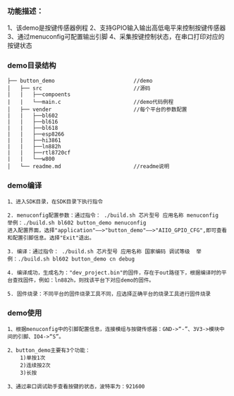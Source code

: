 ### 功能描述：
1、该demo是按键传感器例程
2、支持GPIO输入输出高低电平来控制按键传感器
3、通过menuconfig可配置输出引脚
4、采集按键控制状态，在串口打印对应的按键状态


### demo目录结构

```
├── button_demo							//demo
│   ├── src                             //源码
|   |   ├──compoents
|   |   └──main.c                       //demo代码例程
│   ├── vender	                        //每个平台的参数配置
|   |	├──bl602
|   |   ├──bl616
|   |   ├──bl618
|   |   ├──esp8266
|   |   ├──hi3861
|   |   ├──ln882h
|   |   ├──rtl8720cf
|   |   └──w800				
│   └── readme.md                       //readme说明
```


### demo编译

```
1、进入SDK目录，在SDK目录下执行指令

2. menuconfig配置参数：通过指令： ./build.sh 芯片型号 应用名称 menuconfig		 举例：./build.sh bl602 button_demo menuconfig
进入配置界面，选择"application"——>"button_demo"——>"AIIO_GPIO_CFG",即可查看和配置引脚信息。选择"Exit"退出。

3. 编译：通过指令： ./build.sh 芯片型号 应用名称 国家编码 调试等级	举例：./build.sh bl602 button_demo cn debug

4. 编译成功，生成名为："dev_project.bin"的固件，存在于out路径下，根据编译时的平台查找固件，例如：ln882h，则找该平台下对应demo的固件。

5. 固件烧录：不同平台的固件烧录工具不同，应选择正确平台的烧录工具进行固件烧录
```

### demo使用
```
1、根据menuconfig中的引脚配置信息，连接模组与按键传感器：GND->“-”、3V3->模块中间的引脚、IO4->“S”。

2、button_demo主要有3个功能：
    1)单按1次
    2)连续按2次
    3)长按

3、通过串口调试助手查看按键的状态，波特率为：921600
```












